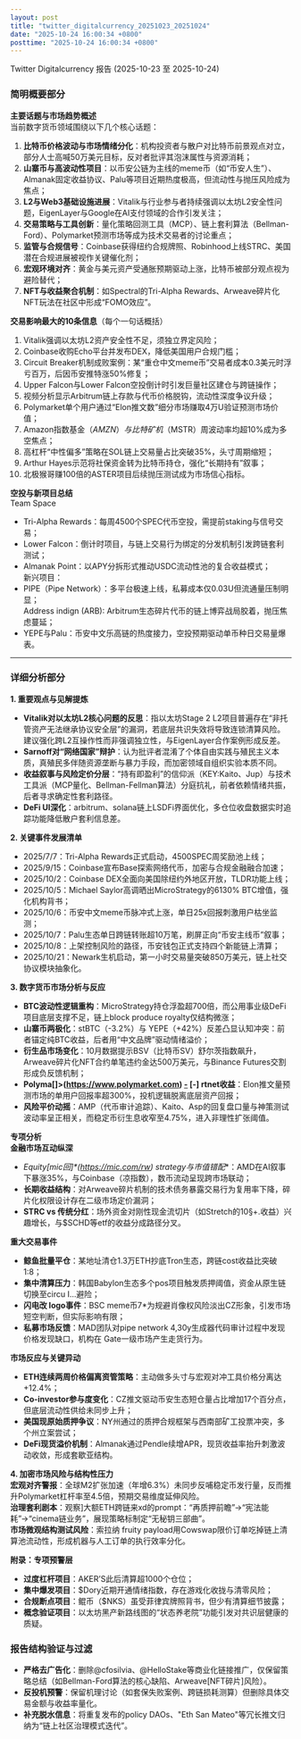 ```yaml
---
layout: post
title: "twitter_digitalcurrency_20251023_20251024"
date: "2025-10-24 16:00:34 +0800"
posttime: "2025-10-24 16:00:34 +0800"
---
```


Twitter Digitalcurrency 报告 (2025-10-23 至 2025-10-24)

### 简明概要部分  
 
 **主要话题与市场趋势概述**  
 当前数字货币领域围绕以下几个核心话题：  
 1. **比特币价格波动与市场情绪分化**：机构投资者与散户对比特币前景观点对立，部分人士高喊50万美元目标，反对者批评其泡沫属性与资源消耗；  
 2. **山寨币与高波动性项目**：以币安公链为主线的meme币（如“币安人生”）、Almanak固定收益协议、Palu等项目近期热度极高，但流动性与抛压风险成为焦点；  
 3. **L2与Web3基础设施进展**：Vitalik与行业参与者持续强调以太坊L2安全性问题，EigenLayer与Google在AI支付领域的合作引发关注；  
 4. **交易策略与工具创新**：量化策略回测工具（MCP）、链上套利算法（Bellman-Ford）、Polymarket预测市场等成为技术交易者的讨论重点；  
 5. **监管与合规信号**：Coinbase获得纽约合规牌照、Robinhood上线STRC、美国潜在合规进展被视作关键催化剂；  
 6. **宏观环境对齐**：黄金与美元资产受通胀预期驱动上涨，比特币被部分观点视为避险替代；  
 7. **NFT与收益聚合机制**：如Spectral的Tri-Alpha Rewards、Arweave碎片化NFT玩法在社区中形成“FOMO效应”。  
 
 **交易影响最大的10条信息**（每个一句话概括）  
 1. Vitalik强调以太坊L2资产安全性不足，须独立界定风险；  
 2. Coinbase收购Echo平台并发布DEX，降低美国用户合规门槛；  
 3. Circuit Breaker机制成败案例：某“重仓中文meme币”交易者成本0.3美元时浮亏百万，后因币安推特涨50%修复；  
 4. Upper Falcon与Lower Falcon空投倒计时引发巨量社区建仓与跨链操作；  
 5. 视频分析显示Arbitrum链上存款与代币价格脱钩，流动性深度争议升级；  
 6. Polymarket单个用户通过“Elon推文数”细分市场赚取4万U验证预测市场价值；  
 7. Amazon指数基金（$AMZN）与比特矿机（$MSTR）周波动率均超10%成为多空焦点；  
 8. 高杠杆“中性偏多”策略在SOL链上交易量占比突破35%，头寸周期缩短；  
 9. Arthur Hayes示范将社保资金转为比特币持仓，强化“长期持有”叙事；  
 10. 北极猴哥赚100倍的ASTER项目后续抛压测试成为市场信心指标。  
 
 **空投与新项目总结**  
 Team 	Space  
 - Tri-Alpha Rewards：每周4500个SPEC代币空投，需提前staking与信号交易；  
 - Lower Falcon：倒计时项目，与链上交易行为绑定的分发机制引发跨链套利测试；  
 - Almanak Point：以APY分拆形式推动USDC流动性池的复合收益模式；  
 新兴项目：  
 - PIPE（Pipe Network）：多平台极速上线，私募成本仅0.03U但流通量压制明显；  
 Address indign (ARB): Arbitrum生态碎片代币的链上博弈战局胶着，抛压焦虑蔓延；  
 - YEPE与Palu：币安中文乐高链的热度接力，空投预期驱动单币种日交易量爆表。  
 
 ---
 
 ### 详细分析部分  

 **1. 重要观点与见解提炼**  
 - **Vitalik对以太坊L2核心问题的反思**：指以太坊Stage 2 L2项目普遍存在“非托管资产无法继承协议安全层”的漏洞，若底层共识失效将导致连锁清算风险。建议强化跨L2互操作性而非强调独立性，与EigenLayer合作案例形成反差。  
 - **Sarnoff对“网络国家”辩护**：认为批评者混淆了个体自由实践与殖民主义本质，真殖民多伴随资源垄断与暴力手段，而加密领域自组织实验本质不同。  
 - **收益叙事与风险定价分层**：“持有即盈利”的信仰派（KEY:Kaito、Jup）与技术工具派（MCP量化、Bellman-Fellman算法）分庭抗礼，前者依赖情绪共振，后者寻求确定性套利路径。  
 - **DeFi UI深化**：arbitrum、solana链上LSDFi界面优化，多仓位收盘数据实时追踪功能降低散户套利信息差。  

 **2. 关键事件发展清单**  
 - 2025/7/7：Tri-Alpha Rewards正式启动，4500SPEC周奖励池上线；  
 - 2025/9/15：Coinbase宣布Base探索网络代币，加密与合规金融融合加速；  
 - 2025/10/2：Coinbase DEX全面向美国除纽约外地区开放，TLDR功能上线；  
 - 2025/10/5：Michael Saylor高调晒出MicroStrategy的6130% BTC增值，强化机构背书；  
 - 2025/10/6：币安中文meme币脉冲式上涨，单日25x回报刺激用户枯坐监测；  
 - 2025/10/7：Palu生态单日跨链转账超10万笔，刷屏正向“币安主线币”叙事；  
 - 2025/10/8：上架控制风险的路径，币安钱包正式支持四个新能链上清算；  
 - 2025/10/21：Newark生机启动，第一小时交易量突破850万美元，链上社交协议模块抽象化。  

 **3. 数字货币市场分析与反应**  
 - **BTC波动性逻辑重构**：MicroStrategy持仓浮盈超700倍，而公用事业级DeFi项目底层支撑不足，链上block produce royalty仅结构微涨；  
 - **山寨币两极化**：stBTC（-3.2%）与 YEPE（+42%）反差凸显认知冲突：前者锚定纯BTC收益，后者用“中文品牌”驱动情绪溢价；  
 - **衍生品市场变化**：10月数据提示BSV（比特币SV）舒尔茨指数飙升，Arweave碎片化NFT合约单笔违约金达500万美元，与Binance Futures交割形成负反馈机制；  
 - **Polyma[]>(https://www.polymarket.com) [-](https://www.polymarket.com) [-] rtnet收益**：Elon推文量预测市场的单用户回报率超300%，投机逻辑脱离底层资产回报；  
 - **风险平价动摇**：AMP（代币审计追踪）、Kaito、Asp的回复盘口量与神策测试波动率呈正相关，而稳定币衍生息收窄至4.75%，进入非理性扩张阈值。  

 **专项分析**  
 **金融市场互动纵深**  
 - **Equity*[mic回]*(https://mic.com/rw) strategy与市值错配**：AMD在AI叙事下暴涨35%，与Coinbase（凉指数），数币流动呈现跨市场联动；  
 - **长期收益结构**：对Arweave碎片机制的技术债务暴露交易行为复用率下降，碎片化权限设计存在二级市场定价漏洞；  
 - **STRC vs 传统分红**：场外资金对刚性现金流切片（如Stretch的10§+.收益）兴趣增长，与$SCHD等etf的收益分成路径分叉。  

 **重大交易事件**  
 - **鲸鱼批量平仓**：某地址清仓1.3万ETH抄底Tron生态，跨链cost收益比突破1:8；  
 - **集中清算压力**：韩国Babylon生态多个pos项目触发质押阈值，资金从原生链切换至circu I...避险；  
 - **闪电改 logo事件**：BSC meme币7*为规避肖像权风险淡出CZ形象，引发市场短空判断，但实际影响有限；  
 - **私募市场反馈**：MAD团队对pipe network 4,30y生成器代码审计过程中发现价格发现缺口，机构在 Gate一级市场产生走货行为。  

 **市场反应与关键异动**  
 - **ETH连续两周价格偏离资管策略**：主动做多头寸与宏观对冲工具价格分离达+12.4%；  
 - **Co-investor参与度变化**：CZ推文驱动币安生态短仓量占比增加17个百分点，但底层流动性供给未同步上升；  
 - **美国现原始质押争议**：NY州通过的质押合规框架与西南部矿工投票冲突，多个州立案尝试；  
 - **DeFi现货溢价机制**：Almanak通过Pendle续增APR，现货收益率抬升刺激波动收敛，形成套歇亚结构。  

 **4. 加密市场风险与结构性压力**  
 **宏观对齐警报**：全球M2扩张加速（年增6.3%）未同步反哺稳定币发行量，反而推升Polymarket杠杆率至4.5倍，预期交易维度延伸风险。  
 **治理套利剧本**：观察]大额ETH跨链来xd的prompt：“再质押前瞻”→“宪法能耗”→“cinema链业务”，展现策略标制定“无秘钥三部曲”。  
 **市场微观结构测试风险**：索拉纳 fruity payload用Cowswap限价订单吃掉链上清算池流动性，形成机器与人工订单的执行效率分化。  

 **附录：专项预警层**  
 - **过度杠杆项目**：AKER’S此后清算超1000个仓位；  
 - **集中爆发项目**：$Dory近期开通情绪指数，存在游戏化收拢与清零风险；  
 - **合规断点项目**：鲲币（$NKS）虽受菲律宾牌照背书，但少有清算细节披露；  
 - **概念验证项目**：以太坊黑产新路线图的“状态养老院”功能引发对共识层健康的质疑。  

  

 
 ### 报告结构验证与过滤  
 - **严格去广告化**：删除@cfosilvia、@HelloStake等商业化链接推广，仅保留策略总结（如Bellman-Ford算法的核心缺陷、Arweave[NFT碎片]风险）。  
 - **反投机预警**：保留机理讨论（如套保失败案例、跨链损耗测算）但删除具体交易金额与收益率量化。  
 - **补充脱水信息**：将重复发布的policy DAOs、"Eth San Mateo"等冗长推文归纳为“链上社区治理模式迭代”。